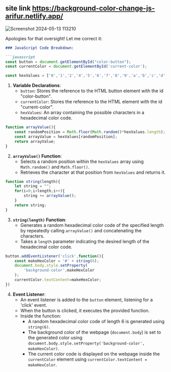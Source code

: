 ## site link https://background-color-change-js-arifur.netlify.app/

![Screenshot 2024-05-13 113210](https://github.com/Arifurrex/javascript-simple-project-2024/assets/48369328/f7da05af-3019-4737-8ca5-63fe9c9b48a3)


Apologies for that oversight! Let me correct it:

```markdown
### JavaScript Code Breakdown:

```javascript
const button = document.getElementById("color-button");
const currentColor = document.getElementById('current-color');

const hexValues = ['0','1','2','4','5','6','7','8','9','a','b','c','d','e','f'];
```

1. **Variable Declarations**: 
   - `button`: Stores the reference to the HTML button element with the id "color-button".
   - `currentColor`: Stores the reference to the HTML element with the id "current-color".
   - `hexValues`: An array containing the possible characters in a hexadecimal color code.

```javascript
function arrayValue(){
    const randomPosition = Math.floor(Math.random()*hexValues.length);
    const arrayValue = hexValues[randomPosition];
    return arrayValue;
}
```

2. **`arrayValue()` Function**: 
   - Selects a random position within the `hexValues` array using `Math.random()` and `Math.floor()`.
   - Retrieves the character at that position from `hexValues` and returns it.

```javascript
function string(length){
    let string = "";
    for(i=0;i<length;i++){
        string += arrayValue();
    }
    return string;
}
```

3. **`string(length)` Function**: 
   - Generates a random hexadecimal color code of the specified length by repeatedly calling `arrayValue()` and concatenating the characters.
   - Takes a `length` parameter indicating the desired length of the hexadecimal color code.

```javascript
button.addEventListener('click',function(){
    const makeHexColor = '#' + string(6);
    document.body.style.setProperty(
        'background-color',makeHexColor
    );
    currentColor.textContent=makeHexColor;
})
```

4. **Event Listener**: 
   - An event listener is added to the `button` element, listening for a 'click' event.
   - When the button is clicked, it executes the provided function.
   - Inside the function:
      - A random hexadecimal color code of length 6 is generated using `string(6)`.
      - The background color of the webpage (`document.body`) is set to the generated color using `document.body.style.setProperty('background-color', makeHexColor)`.
      - The current color code is displayed on the webpage inside the `currentColor` element using `currentColor.textContent = makeHexColor`.
```